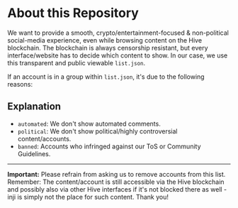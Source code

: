 # About this Repository

We want to provide a smooth, crypto/entertainment-focused & non-political social-media experience, even while browsing content on the Hive blockchain. The blockchain is always censorship resistant, but every interface/website has to decide which content to show.
In our case, we use this transparent and public viewable `list.json`.

If an account is in a group within `list.json`, it's due to the following reasons:


## Explanation

- `automated`: We don't show automated comments.
- `political`: We don't show political/highly controversial content/accounts.
- `banned`: Accounts who infringed against our ToS or Community Guidelines.



---

**Important:** Please refrain from asking us to remove accounts from this list. Remember: The content/account is still accessible via the Hive blockchain and possibly also via other Hive interfaces if it's not blocked there as well - inji is simply not the place for such content. Thank you!
